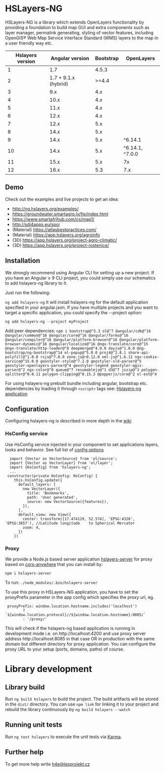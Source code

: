 # HSLayers-NG

HSLayers-NG is a library which extends OpenLayers functionality by providing a foundation to build map GUI and extra components such as layer manager, permalink generating, styling of vector features, including OpenGIS® Web Map Service Interface Standard (WMS) layers to the map in a user friendly way etc.


| Hslayers version | Angular version     | Bootstrap   | OpenLayers
| ---------------- | -----------------   |------------ |-----------
| 1                | 1.7                 | 4.5.3       |
| 2                | 1.7 + 9.1.x (hybrid)| >=4.4       |
| 3                | 9.x                 | 4.x         |
| 4                | 10.x                | 4.x         |
| 5                | 11.x                | 4.x         |
| 6                | 12.x                | 4.x         |
| 7                | 12.x                | 5.x         |
| 8                | 14.x                | 5.x         |
| 9                | 14.x                | 5.x         | ^6.14.1
| 10               | 14.x                | 5.x         | ^6.14.1, ^7.0.0
| 11               | 15.x                | 5.x         | 7x
| 12               | 16.x                | 5.3         | 7.x
## Demo

Check out the examples and live projects to get an idea:  
* http://ng.hslayers.org/examples/
* https://groundwater.smartagro.lv/fie/index.html
* https://www.smartafrihub.com/cs/map1/
* http://sdi4apps.eu/spoi
* (Material) https://atlasbestpractices.com/
* (Material) https://app.hslayers.org/agroinfo
* (3D) https://app.hslayers.org/project-agro-climatic/
* (3D) https://app.hslayers.org/project-rostenice/

## Installation

We strongly recommend using Angular CLI for setting up a new project. If you have an Angular ≥ 9 CLI project, you could simply use our schematics to add hslayers-ng library to it.

Just run the following:

`ng add hslayers-ng`
It will install hslayers-ng for the default application specified in your angular.json. If you have multiple projects and you want to target a specific application, you could specify the --project option:

`ng add hslayers-ng --project myProject`

Add peer dependencies:
`npm i bootstrap@^5.3 ol@^7 @angular/cdk@^16 @angular/common@^16 @angular/core@^16 @angular/forms@^16 @angular/compiler@^16 @angular/platform-browser@^16 @angular/platform-browser-dynamic@^16 @angular/localize@^16 @ngx-translate/core@^15 @ngx-translate/http-loader@^8 deepmerge@^4.0.0 dayjs@^1.0.0 @ng-bootstrap/ng-bootstrap@^14 ol-popup@^5.0.0 proj4@^2.8.1 share-api-polyfill@^1.0.0 rxjs@^7.0.0 zone.js@~0.12.0 xml-js@^1.6.11 ngx-cookie-service@^15.0.0 geostyler-style@^7.2.0 geostyler-sld-parser@^5 geostyler-openlayers-parser@^4 geostyler-legend geostyler-qgis-parser@^2 ngx-color@^8 queue@^7 resumablejs@^1 d3@^7 jszip@^3 polygon-splitter@^0.0.11 polygon-clipping@^0.15.3 @popperjs/core@^2 ol-ext@^4`

For using hslayers-ng prebuilt bundle including angular, bootstrap etc. dependencies by loading it through `<script>` tags see: [Hslayers-ng application](https://github.com/hslayers/hslayers-ng/tree/develop/projects/hslayers-app)

## Configuration

Configuring hslayers-ng is described in more depth in the [wiki](https://github.com/hslayers/hslayers-ng/wiki) 

### HsConfig service
Use HsConfig service injected in your component to set applications layers, looks and behavior. See full list of [config options](https://github.com/hslayers/hslayers-ng/wiki/App-config-parameters)
```
  import {Vector as VectorSource} from 'ol/source';
  import {Vector as VectorLayer} from 'ol/layer';
  import {HsConfig} from 'hslayers-ng';
  ...
 constructor(private HsConfig: HsConfig) {
    this.hsConfig.update({
      default_layers: [
        new VectorLayer({
          title: 'Bookmarks',
          path: 'User generated',
          source: new VectorSource({features}),
        }),
      ],
      default_view: new View({
        center: transform([17.474129, 52.574], 'EPSG:4326', 'EPSG:3857'), //Latitude longitude    to Spherical Mercator
        zoom: 4,
      })
    })
```        
### Proxy
We provide a Node.js based server application [hslayers-server](https://www.npmjs.com/package/hslayers-server) for proxy based on [cors-anywhere](https://github.com/Rob--W/cors-anywhere) that you can install by:
```
npm i hslayers-server
```
To run:
`./node_modules/.bin/hslayers-server`

To use this proxy in HSLayers-NG application, you have to set the proxyPrefix parameter in the app config 
which specifies the proxy url, eg.

```
 proxyPrefix: window.location.hostname.includes('localhost')
        ? `${window.location.protocol}//${window.location.hostname}:8085/`
        : '/proxy/'
```
This will check if the hslayers-ng based application is running in development mode i.e. on http://localhost:4200 and use proxy server address http://localhost:8085 in that case OR in production with the same domain but different directory for proxy application. You can configure the proxy URL to your setup (ports, domains, paths) of course. 

# Library development 

## Library build

Run `ng build hslayers` to build the project. The build artifacts will be stored in the `dist/` directory. You can use `npm link` for linking it to your project and rebuild the library continuously by `ng build hslayers --watch`

## Running unit tests

Run `ng test hslayers` to execute the unit tests via [Karma](https://karma-runner.github.io).

## Further help

To get more help write h4e@lesprojekt.cz

